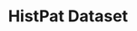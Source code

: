 ---
layout: default
title: HistPat Dataset
url: https://dataverse.harvard.edu/dataset.xhtml?persistentId=doi:10.7910/DVN/BPC15W
timeframe: 1959-2021
---